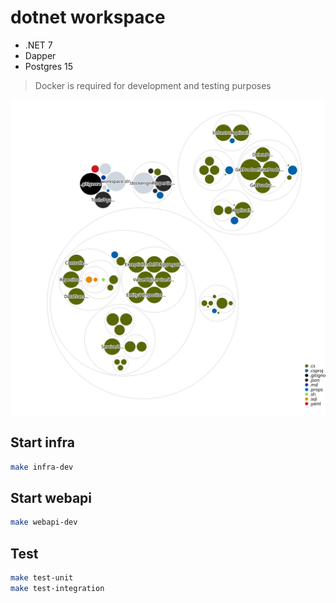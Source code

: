 # dotnet workspace

- .NET 7
- Dapper
- Postgres 15

> Docker is required for development and testing purposes

![Visualization of the codebase](./diagram.svg)

## Start infra

```bash
make infra-dev
```

## Start webapi

```bash
make webapi-dev
```

## Test
```bash
make test-unit
make test-integration
```